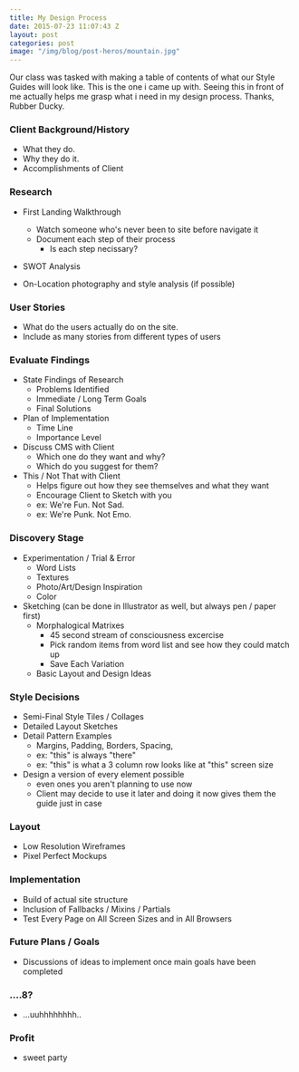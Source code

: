 ```yaml
---
title: My Design Process
date: 2015-07-23 11:07:43 Z
layout: post
categories: post
image: "/img/blog/post-heros/mountain.jpg"
---
```


Our class was tasked with making a table of contents of what our Style Guides will look like. This is the one i came up with. Seeing this in front of me actually helps me grasp what i need in my design process. Thanks, Rubber Ducky.

<!--break-->

### Client Background/History

- What they do.
- Why they do it.
- Accomplishments of Client

### Research

- First Landing Walkthrough
    + Watch someone who's never been to site before navigate it
    + Document each step of their process
        * Is each step necissary?

- SWOT Analysis
- On-Location photography and style analysis (if possible)

    
### User Stories

- What do the users actually do on the site.
- Include as many stories from different types of users

### Evaluate Findings

- State Findings of Research
    + Problems Identified
    + Immediate / Long Term Goals
    + Final Solutions
- Plan of Implementation
    + Time Line
    + Importance Level
- Discuss CMS with Client
    + Which one do they want and why?
    + Which do you suggest for them?
- This / Not That with Client
    + Helps figure out how they see themselves and what they want
    + Encourage Client to Sketch with you
    + ex: We're Fun. Not Sad.
    + ex: We're Punk. Not Emo.

### Discovery Stage

- Experimentation / Trial & Error
    + Word Lists
    + Textures
    + Photo/Art/Design Inspiration
    + Color
- Sketching (can be done in Illustrator as well, but always pen / paper first)
    + Morphalogical Matrixes
        * 45 second stream of consciousness excercise
        * Pick random items from word list and see how they could match up
        * Save Each Variation
    + Basic Layout and Design Ideas

### Style Decisions

- Semi-Final Style Tiles / Collages
- Detailed Layout Sketches
- Detail Pattern Examples
    + Margins, Padding, Borders, Spacing, 
    + ex: "this" is always "there"
    + ex: "this" is what a 3 column row looks like at "this" screen size
- Design a version of every element possible
    + even ones you aren't planning to use now
    + Client may decide to use it later and doing it now gives them the guide just in case

### Layout

- Low Resolution Wireframes
- Pixel Perfect Mockups

### Implementation

- Build of actual site structure
- Inclusion of Fallbacks / Mixins / Partials
- Test Every Page on All Screen Sizes and in All Browsers

### Future Plans / Goals

- Discussions of ideas to implement once main goals have been completed

### ....8?

- ...uuhhhhhhhh..

### Profit

- sweet party